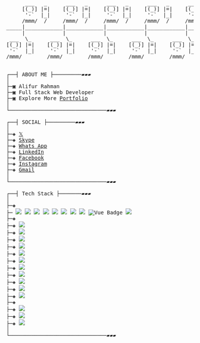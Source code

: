 <pre>

      ___   _      ___   _      ___   _      ___   _      ___   _   
     [(_)] |=|    [(_)] |=|    [(_)] |=|    [(_)] |=|    [(_)] |=|  
      '-`  |_|     '-`  |_|     '-`  |_|     '-`  |_|     '-`  |_|  
     /mmm/  /     /mmm/  /     /mmm/  /     /mmm/  /     /mmm/  /   
_____|____________|____________|____________|____________|_________
     |            |            |            |            |           
 ___  \_      ___  \_      ___  \_      ___  \_      ___  \_       
[(_)] |=|    [(_)] |=|    [(_)] |=|    [(_)] |=|    [(_)] |=|      
 '-`  |_|     '-`  |_|     '-`  |_|     '-`  |_|     '-`  |_|      
/mmm/        /mmm/        /mmm/        /mmm/        /mmm/           


┌──┤ ABOUT ME ├─────────▰▰▰
│
├─▣ Alifur Rahman
├─▣ Full Stack Web Developer
├─▣ Explore More <a href="https://alifur-rahman.netlify.app/">Portfolio</a>
│
└───────────────────────────────▰▰▰

┌──┤ SOCIAL ├─────────▰▰▰
│
├─◈ <a href="https://twitter.com/alifur_rahman_t">𝕏</a>
├─◈ <a href="https://join.skype.com/invite/fMk2yEHzhMIt">Skype</a>
├─◈ <a href="https://api.whatsapp.com/send/?phone=8801733061986&text=Hello!">Whats App</a>
├─◈ <a href="https://www.linkedin.com/in/alifur-rahman-l/">LinkedIn</a>
├─◈ <a href="https://www.facebook.com/alifurcoder/">Facebook</a>
├─◈ <a href="https://www.instagram.com/alifur_rahmam/">Instagram</a>
├─◈ <a href="mailto://alifurcoder@gmail.com">Gmail</a>
│
└───────────────────────────────▰▰▰

┌──┤ Tech Stack ├───────▰▰▰
│
├─◈ 
├─ <img src="https://img.shields.io/badge/HTML5-E34F26?style=for-the-badge&logo=html5&logoColor=white"> <img src="https://img.shields.io/badge/CSS3-1572B6?style=for-the-badge&logo=css3&logoColor=white"> <img src="https://img.shields.io/badge/Bootstrap-563D7C?style=for-the-badge&logo=bootstrap&logoColor=white"> <img src="https://img.shields.io/badge/Tailwind-38B2AC?style=for-the-badge&logo=Tailwind-CSS&logoColor=white"> <img src="https://img.shields.io/badge/jQuery-0769AD?style=for-the-badge&logo=jQuery&logoColor=white"> <img src="https://img.shields.io/badge/JavaScript-F7DF1E?style=for-the-badge&logo=javascript&logoColor=black"> <img src="https://img.shields.io/badge/React-20232A?style=for-the-badge&logo=react&logoColor=61DAFB"> <img src="https://img.shields.io/badge/Next-000000?style=for-the-badge&logo=Next.js&logoColor=white"> <img alt="Vue Badge" src="https://img.shields.io/badge/Vue-20232A?style=for-the-badge&logo=Vue.js&logoColor=61DAFB"> <img src="https://img.shields.io/badge/TypeScript-3178C6?style=for-the-badge&logo=TypeScript&logoColor=white">
├─◈ 
├─◈ <img src="https://img.shields.io/badge/Node.js-339933?style=for-the-badge&logo=Node.js&logoColor=white">
├─◈ <img src="https://img.shields.io/badge/Express-000000?style=for-the-badge&logo=Express&logoColor=white">
├─◈ <img src="https://img.shields.io/badge/TypeScript-3178C6?style=for-the-badge&logo=TypeScript&logoColor=white">
├─◈ <img src="https://img.shields.io/badge/PHP-686ca3?style=for-the-badge&logo=php&logoColor=white">
├─◈ <img src="https://img.shields.io/badge/Laravel-FF2D20?style=for-the-badge&logo=Laravel&logoColor=white"> 
├─◈ <img src="https://img.shields.io/badge/CodeIgniter-EE4323?style=for-the-badge&logo=CodeIgniter&logoColor=white"> 
├─◈ <img src="https://img.shields.io/badge/Slim_Framework-888888?style=for-the-badge"> 
├─◈ <img src="https://img.shields.io/badge/Firebase-F5820B?style=for-the-badge&logo=firebase&logoColor=FFCB2B">
├─◈ <img src="https://img.shields.io/badge/OAuth-2CA5E0?style=for-the-badge&logo=OAuth&logoColor=white">
├─◈ <img src="https://img.shields.io/badge/MySQL-4479A1?style=for-the-badge&logo=MySQL&logoColor=white">
├─◈ <img src="https://img.shields.io/badge/MongoDB-47A248?style=for-the-badge&logo=MongoDB&logoColor=white">
├─◈ 
├─◈ <img src="https://img.shields.io/badge/AWS-f79201?style=for-the-badge&logo=amazon&logoColor=white">
├─◈ <img src="https://img.shields.io/badge/GCP-4285f4?style=for-the-badge&logo=google&logoColor=white">
├─◈ <img src="https://img.shields.io/badge/DigitalOcean-0080FF?style=for-the-badge&logo=DigitalOcean&logoColor=white">
│
└───────────────────────────────▰▰▰
</pre>
